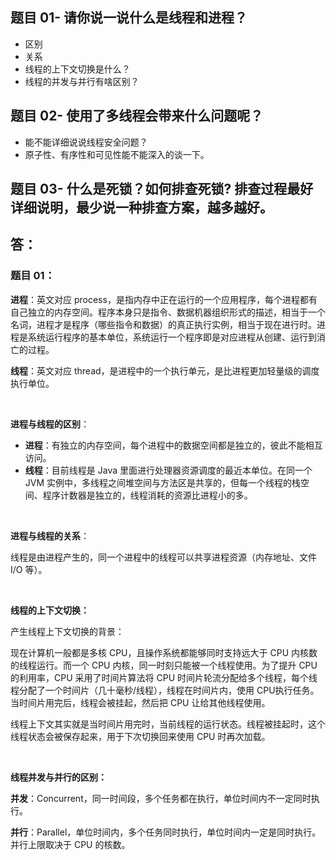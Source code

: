 ## **题目 01- 请你说一说什么是线程和进程？**

- 区别
- 关系
- 线程的上下文切换是什么？
- 线程的并发与并行有啥区别？

## **题目 02- 使用了多线程会带来什么问题呢？**

- 能不能详细说说线程安全问题？
- 原子性、有序性和可见性能不能深入的谈一下。

## **题目 03- 什么是死锁？如何排查死锁?** 排查过程最好详细说明，最少说一种排查方案，越多越好。



## 答：

### **题目 01：**

**进程**：英文对应 process，是指内存中正在运行的一个应用程序，每个进程都有自己独立的内存空间。程序本身只是指令、数据机器组织形式的描述，相当于一个名词，进程才是程序（哪些指令和数据）的真正执行实例，相当于现在进行时。进程是系统运行程序的基本单位，系统运行一个程序即是对应进程从创建、运行到消亡的过程。

**线程**：英文对应 thread，是进程中的一个执行单元，是比进程更加轻量级的调度执行单位。

​    

**进程与线程的区别**：

- **进程**：有独立的内存空间，每个进程中的数据空间都是独立的，彼此不能相互访问。
- **线程**：目前线程是 Java 里面进行处理器资源调度的最近本单位。在同一个 JVM 实例中，多线程之间堆空间与方法区是共享的，但每一个线程的栈空间、程序计数器是独立的，线程消耗的资源比进程小的多。

​    

**进程与线程的关系**：

线程是由进程产生的，同一个进程中的线程可以共享进程资源（内存地址、文件 I/O 等）。

​    

**线程的上下文切换：**

产生线程上下文切换的背景：

现在计算机一般都是多核 CPU，且操作系统都能够同时支持远大于 CPU 内核数的线程运行。而一个 CPU 内核，同一时刻只能被一个线程使用。为了提升 CPU 的利用率，CPU 采用了时间片算法将 CPU 时间片轮流分配给多个线程，每个线程分配了一个时间片（几十毫秒/线程），线程在时间片内，使用 CPU执行任务。当时间片用完后，线程会被挂起，然后把 CPU 让给其他线程使用。

线程上下文其实就是当时间片用完时，当前线程的运行状态。线程被挂起时，这个线程状态会被保存起来，用于下次切换回来使用 CPU 时再次加载。

​    

**线程并发与并行的区别：**

**并发**：Concurrent，同一时间段，多个任务都在执行，单位时间内不一定同时执行。

**并行**：Parallel，单位时间内，多个任务同时执行，单位时间内一定是同时执行。并行上限取决于 CPU 的核数。